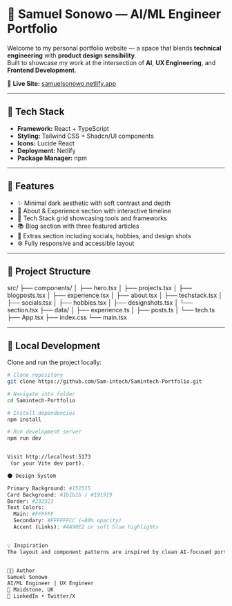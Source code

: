 # 🧠 Samuel Sonowo — AI/ML Engineer Portfolio

Welcome to my personal portfolio website — a space that blends **technical engineering** with **product design sensibility**.  
Built to showcase my work at the intersection of **AI**, **UX Engineering**, and **Frontend Development**.

🔗 **Live Site:** [samuelsonowo.netlify.app](https://samuelsonowo.netlify.app)

---

## 🚀 Tech Stack

- **Framework:** React + TypeScript  
- **Styling:** Tailwind CSS + Shadcn/UI components  
- **Icons:** Lucide React  
- **Deployment:** Netlify  
- **Package Manager:** npm  

---

## 🧩 Features

- ✨ Minimal dark aesthetic with soft contrast and depth  
- 🧠 About & Experience section with interactive timeline  
- 🧰 Tech Stack grid showcasing tools and frameworks  
- 📚 Blog section with three featured articles  
- 🎨 Extras section including socials, hobbies, and design shots  
- ⚙️ Fully responsive and accessible layout  

---

## 📁 Project Structure
src/
├── components/
│ ├── hero.tsx
│ ├── projects.tsx
│ ├── blogposts.tsx
│ ├── experience.tsx
│ ├── about.tsx
│ ├── techstack.tsx
│ ├── socials.tsx
│ ├── hobbies.tsx
│ ├── designshots.tsx
│ └── section.tsx
├── data/
│ ├── experience.ts
│ ├── posts.ts
│ └── tech.ts
├── App.tsx
├── index.css
└── main.tsx


---

## 🧱 Local Development

Clone and run the project locally:

```bash
# Clone repository
git clone https://github.com/Sam-intech/Samintech-Portfolio.git

# Navigate into folder
cd Samintech-Portfolio

# Install dependencies
npm install

# Run development server
npm run dev


Visit http://localhost:5173
 (or your Vite dev port).

🌑 Design System

Primary Background: #151515
Card Background: #1b1b1b / #191919
Border: #232323
Text Colors:
  Main: #FFFFFF
  Secondary: #FFFFFFCC (≈80% opacity)
  Accent (Links): #4A90E2 or soft blue highlights


💡 Inspiration
The layout and component patterns are inspired by clean AI-focused portfolio design systems, combining UX clarity and AI engineering identity.


🧑‍💻 Author
Samuel Sonowo
AI/ML Engineer | UX Engineer
📍 Maidstone, UK
🔗 LinkedIn • Twitter/X